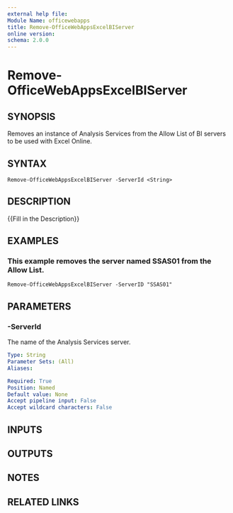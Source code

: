 ```yaml
---
external help file:
Module Name: officewebapps
title: Remove-OfficeWebAppsExcelBIServer
online version:
schema: 2.0.0
---
```


# Remove-OfficeWebAppsExcelBIServer

## SYNOPSIS
Removes an instance of Analysis Services from the Allow List of BI servers to be used with Excel Online.

## SYNTAX

```
Remove-OfficeWebAppsExcelBIServer -ServerId <String>
```

## DESCRIPTION
{{Fill in the Description}}

## EXAMPLES

### This example removes the server named SSAS01 from the Allow List.
```
Remove-OfficeWebAppsExcelBIServer -ServerID "SSAS01"
```

## PARAMETERS

### -ServerId
The name of the Analysis Services server.

```yaml
Type: String
Parameter Sets: (All)
Aliases: 

Required: True
Position: Named
Default value: None
Accept pipeline input: False
Accept wildcard characters: False
```

## INPUTS

## OUTPUTS

## NOTES

## RELATED LINKS